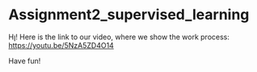 # Assignment2_supervised_learning

Hן!
Here is the link to our video, where we show the work process: 
https://youtu.be/5NzA5ZD4O14

Have fun!
